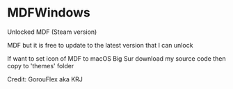 # MDFWindows

Unlocked MDF (Steam version)

MDF but it is free to update to the latest version that I can unlock

If want to set icon of MDF to macOS Big Sur download my source code then copy to 'themes' folder

Credit: GorouFlex aka KRJ
